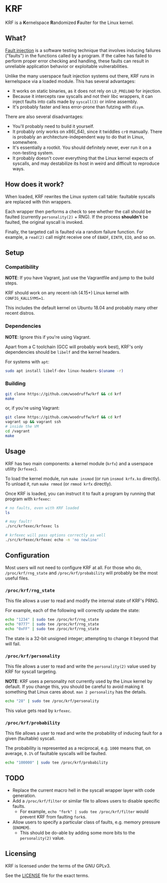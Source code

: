 KRF
===

KRF is a **K**ernelspace **R**andomized **F**aulter for the Linux kernel.

## What?

[Fault injection](https://en.wikipedia.org/wiki/Fault_injection) is a software testing technique
that involves inducing failures ("faults") in the functions called by a program. If the callee
has failed to perform proper error checking and handling, these faults can result in unreliable
application behavior or exploitable vulnerabilities.

Unlike the many userspace fault injection systems out there, KRF runs in kernelspace
via a loaded module. This has several advantages:

* It works on static binaries, as it does not rely on `LD_PRELOAD` for injection.
* Because it intercepts raw syscalls and not their libc wrappers, it can inject faults
into calls made by `syscall(3)` or inline assembly.
* It's probably faster and less error-prone than futzing with `dlsym`.

There are also several disadvantages:

* You'll probably need to build it yourself.
* It probably only works on x86(_64), since it twiddles `cr0` manually. There is probably
an architecture-independent way to do that in Linux, somewhere.
* It's essentially a rootkit. You should definitely never, ever run it on a non-testing system.
* It probably doesn't cover everything that the Linux kernel expects of syscalls, and may
destabilize its host in weird and difficult to reproduce ways.

## How does it work?

When loaded, KRF rewrites the Linux system call table: faultable syscalls are replaced with
thin wrappers.

Each wrapper then performs a check to see whether the call should be faulted (currently
`personality(2)` + RNG). If the process **shouldn't** be faulted, the original syscall is
invoked.

Finally, the targeted call is faulted via a random failure function. For example,
a `read(2)` call might receive one of `EBADF`, `EINTR`, `EIO`, and so on.

## Setup

### Compatibility

**NOTE**: If you have Vagrant, just use the Vagrantfile and jump to the build steps.

KRF should work on any recent-ish (4.15+) Linux kernel with `CONFIG_KALLSYMS=1`.

This includes the default kernel on Ubuntu 18.04 and probably many other recent distros.

### Dependencies

**NOTE**: Ignore this if you're using Vagrant.

Apart from a C toolchain (GCC will probably work best), KRF's only dependencies should be
`libelf` and the kernel headers.

For systems with `apt`:

```bash
sudo apt install libelf-dev linux-headers-$(uname -r)
```

### Building

```bash
git clone https://github.com/woodruffw/krf && cd krf
make
```

or, if you're using Vagrant:

```bash
git clone https://github.com/woodruffw/krf && cd krf
vagrant up && vagrant ssh
# inside the VM
cd /vagrant
make
```

## Usage

KRF has two main components: a kernel module (`krfx`) and a userspace utility (`krfexec`).

To load the kernel module, run `make insmod` (or run `insmod krfx.ko` directly). To unload
it, run `make rmmod` (or `rmmod krfx` directly).

Once KRF is loaded, you can instruct it to fault a program by running that program with
`krfexec`:

```bash
# no faults, even with KRF loaded
ls

# may fault!
./src/krfexec/krfexec ls

# krfexec will pass options correctly as well
./src/krfexec/krfexec echo -n 'no newline'
```

## Configuration

Most users will not need to configure KRF at all. For those who do, `/proc/krf/rng_state` and
`/proc/krf/probability` will probably be the most useful files.

### `/proc/krf/rng_state`

This file allows a user to read and modify the internal state of KRF's PRNG.

For example, each of the following will correctly update the state:

```bash
echo "1234" | sudo tee /proc/krf/rng_state
echo "0777" | sudo tee /proc/krf/rng_state
echo "0xFF" | sudo tee /proc/krf/rng_state
```

The state is a 32-bit unsigned integer; attempting to change it beyond that will fail.

### `/proc/krf/personality`

This file allows a user to read and write the `personality(2)` value used by KRF for syscall
targeting.

**NOTE**: KRF uses a personality not currently used by the Linux kernel by default. If you change
this, you should be careful to avoid making it something that Linux cares about. `man 2 personality`
has the details.

```bash
echo "28" | sudo tee /proc/krf/personality
```

This value gets read by `krfexec`.

### `/proc/krf/probability`

This file allows a user to read and write the probability of inducing fault for a given
(faultable) syscall.

The probability is represented as a reciprocal, e.g. `1000` means that, on average, `0.1%` of
faultable syscalls will be faulted.

```bash
echo "100000" | sudo tee /proc/krf/probability
```

## TODO

* Replace the current macro hell in the syscall wrapper layer with code generation.
* Add a `/proc/krf/filter` or similar file to allows users to disable specific faults.
  * For example, `echo "fork" | sudo tee /proc/krf/filter` would prevent KRF from faulting `fork`s.
* Allow users to specify a particular class of faults, e.g. memory pressure (`ENOMEM`).
  * This should be do-able by adding some more bits to the `personality(2)` value.

## Licensing

KRF is licensed under the terms of the GNU GPLv3.

See the [LICENSE](./LICENSE) file for the exact terms.
